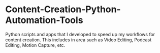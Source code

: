 # Content-Creation-Python-Automation-Tools
Python scripts and apps that I developed to speed up my workflows for content creation. This includes in area such as Video Editing, Podcast Editing, Motion Capture, etc. 
